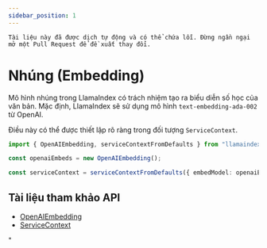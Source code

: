 ```yaml
---
sidebar_position: 1
---
```


`Tài liệu này đã được dịch tự động và có thể chứa lỗi. Đừng ngần ngại mở một Pull Request để đề xuất thay đổi.`

# Nhúng (Embedding)

Mô hình nhúng trong LlamaIndex có trách nhiệm tạo ra biểu diễn số học của văn bản. Mặc định, LlamaIndex sẽ sử dụng mô hình `text-embedding-ada-002` từ OpenAI.

Điều này có thể được thiết lập rõ ràng trong đối tượng `ServiceContext`.

```typescript
import { OpenAIEmbedding, serviceContextFromDefaults } from "llamaindex";

const openaiEmbeds = new OpenAIEmbedding();

const serviceContext = serviceContextFromDefaults({ embedModel: openaiEmbeds });
```

## Tài liệu tham khảo API

- [OpenAIEmbedding](../../api/classes/OpenAIEmbedding.md)
- [ServiceContext](../../api/interfaces/ServiceContext.md)

"
